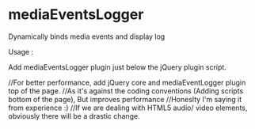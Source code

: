 mediaEventsLogger
================

Dynamically binds media events and display log


Usage : 

Add mediaEventsLogger plugin just below the jQuery plugin script.

<script>
       $.mediaEventsLogger({
       popupLogginDirection:'down',//loggin direction
       consoleLogging: false,//enable console logging (true or false)
       popupLogging:true //enable popup logging (true or false)
       });
</script>

//For better performance, add jQuery core and mediaEventLogger plugin top of the page.
//As it's against the coding conventions (Adding scripts bottom of the page), But improves performance
//Honeslty I'm saying it from experience :)
//If we are dealing with HTML5 audio/ video elements, obviously there will be a drastic change.

